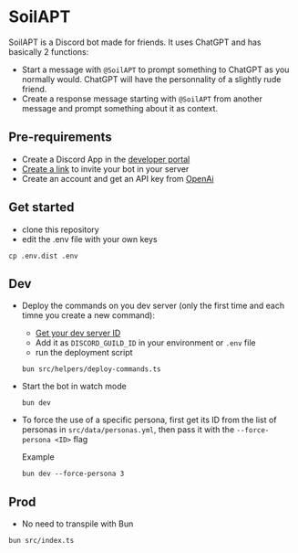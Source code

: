# SoilAPT

SoilAPT is a Discord bot made for friends. It uses ChatGPT and has basically 2 functions:

- Start a message with `@SoilAPT` to prompt something to ChatGPT as you normally would. ChatGPT will have the personnality of a slightly rude friend.
- Create a response message starting with `@SoilAPT` from another message and prompt something about it as context.

## Pre-requirements

- Create a Discord App in the [developer portal](https://discord.com/developers/applications)
- [Create a link](https://discord.com/developers/docs/getting-started#step-1-creating-an-app) to invite your bot in your server
- Create an account and get an API key from [OpenAi](https://openai.com/blog/openai-api)

## Get started

- clone this repository
- edit the .env file with your own keys

```
cp .env.dist .env
```

## Dev

- Deploy the commands on you dev server (only the first time and each timne you create a new command):
  - [Get your dev server ID](https://support.discord.com/hc/en-us/articles/206346498-Where-can-I-find-my-User-Server-Message-ID-#:~:text=Obtaining%20Server%20IDs%20%2D%20Mobile%20App,name%20and%20select%20Copy%20ID.)
  - Add it as `DISCORD_GUILD_ID` in your environment or `.env` file
  - run the deployment script
  ```
  bun src/helpers/deploy-commands.ts
  ```
- Start the bot in watch mode

  ```
  bun dev
  ```

- To force the use of a specific persona, first get its ID from the list of personas in `src/data/personas.yml`, then pass it with the `--force-persona <ID>` flag

  Example

  ```
  bun dev --force-persona 3
  ```

## Prod

- No need to transpile with Bun

```
bun src/index.ts
```
